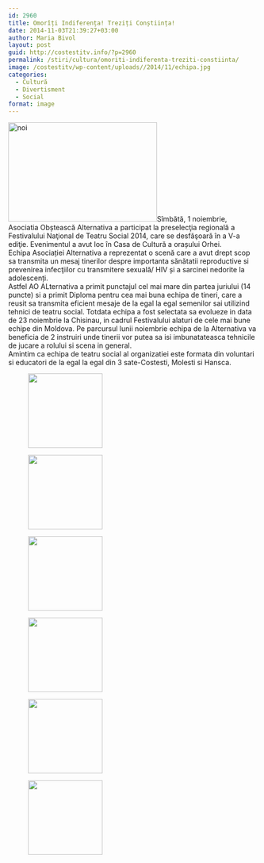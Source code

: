 ```yaml
---
id: 2960
title: Omorîți Indiferența! Treziți Conștiința!
date: 2014-11-03T21:39:27+03:00
author: Maria Bivol
layout: post
guid: http://costestitv.info/?p=2960
permalink: /stiri/cultura/omoriti-indiferenta-treziti-constiinta/
image: /costestitv/wp-content/uploads//2014/11/echipa.jpg
categories:
  - Cultură
  - Divertisment
  - Social
format: image
---
```

[<img class="alignleft size-medium wp-image-2961" src="/costestitv/wp-content/uploads//2014/11/noi-300x200.jpg" alt="noi" width="300" height="200" srcset="http://costestitv.ddev.local/costestitv/wp-content/uploads//2014/11/noi-300x200.jpg 300w, http://costestitv.ddev.local/costestitv/wp-content/uploads//2014/11/noi-90x60.jpg 90w, http://costestitv.ddev.local/costestitv/wp-content/uploads//2014/11/noi-180x120.jpg 180w, http://costestitv.ddev.local/costestitv/wp-content/uploads//2014/11/noi-95x64.jpg 95w, http://costestitv.ddev.local/costestitv/wp-content/uploads//2014/11/noi.jpg 960w" sizes="(max-width: 300px) 100vw, 300px" />](/costestitv/wp-content/uploads//2014/11/noi.jpg)Sîmbătă, 1 noiembrie, Asociatia Obștească Alternativa a participat la preselecţia regională a Festivalului Naţional de Teatru Social 2014, care se desfăşoară în a V-a ediţie. Evenimentul a avut loc în Casa de Cultură a orașului Orhei.  
Echipa Asociației Alternativa a reprezentat o scenă care a avut drept scop sa transmita un mesaj tinerilor despre importanta sănătatii reproductive si prevenirea infecţiilor cu transmitere sexuală/ HIV și a sarcinei nedorite la adolescenți.  
Astfel AO ALternativa a primit punctajul cel mai mare din partea juriului (14 puncte) si a primit Diploma pentru cea mai buna echipa de tineri, care a reusit sa transmita eficient mesaje de la egal la egal semenilor sai utilizind tehnici de teatru social. Totdata echipa a fost selectata sa evolueze in data de 23 noiembrie la Chisinau, in cadrul Festivalului alaturi de cele mai bune echipe din Moldova. Pe parcursul lunii noiembrie echipa de la Alternativa va beneficia de 2 instruiri unde tinerii vor putea sa isi imbunatateasca tehnicile de jucare a rolului si scena in general.  
Amintim ca echipa de teatru social al organizatiei este formata din voluntari si educatori de la egal la egal din 3 sate-Costesti, Molesti si Hansca.

<div id='gallery-14' class='gallery galleryid-2960 gallery-columns-3 gallery-size-thumbnail'>
  <figure class='gallery-item'> 
  
  <div class='gallery-icon landscape'>
    <a href='http://costestitv.ddev.local/stiri/cultura/omoriti-indiferenta-treziti-constiinta/attachment/9441_751090501612021_4090845553615523054_n/'><img width="150" height="150" src="http://costestitv.ddev.local/costestitv/wp-content/uploads//2014/11/9441_751090501612021_4090845553615523054_n-150x150.jpg" class="attachment-thumbnail size-thumbnail" alt="" /></a>
  </div></figure><figure class='gallery-item'> 
  
  <div class='gallery-icon landscape'>
    <a href='http://costestitv.ddev.local/stiri/cultura/omoriti-indiferenta-treziti-constiinta/attachment/echipa/'><img width="150" height="150" src="http://costestitv.ddev.local/costestitv/wp-content/uploads//2014/11/echipa-150x150.jpg" class="attachment-thumbnail size-thumbnail" alt="" /></a>
  </div></figure><figure class='gallery-item'> 
  
  <div class='gallery-icon landscape'>
    <a href='http://costestitv.ddev.local/stiri/cultura/omoriti-indiferenta-treziti-constiinta/attachment/echipa2/'><img width="150" height="150" src="http://costestitv.ddev.local/costestitv/wp-content/uploads//2014/11/echipa2-150x150.jpg" class="attachment-thumbnail size-thumbnail" alt="" /></a>
  </div></figure><figure class='gallery-item'> 
  
  <div class='gallery-icon landscape'>
    <a href='http://costestitv.ddev.local/stiri/cultura/omoriti-indiferenta-treziti-constiinta/attachment/p1280589/'><img width="150" height="150" src="http://costestitv.ddev.local/costestitv/wp-content/uploads//2014/11/P1280589-150x150.jpg" class="attachment-thumbnail size-thumbnail" alt="" /></a>
  </div></figure><figure class='gallery-item'> 
  
  <div class='gallery-icon landscape'>
    <a href='http://costestitv.ddev.local/stiri/cultura/omoriti-indiferenta-treziti-constiinta/attachment/speach/'><img width="150" height="150" src="http://costestitv.ddev.local/costestitv/wp-content/uploads//2014/11/speach-150x150.jpg" class="attachment-thumbnail size-thumbnail" alt="" /></a>
  </div></figure><figure class='gallery-item'> 
  
  <div class='gallery-icon landscape'>
    <a href='http://costestitv.ddev.local/stiri/cultura/omoriti-indiferenta-treziti-constiinta/attachment/speach2/'><img width="150" height="150" src="http://costestitv.ddev.local/costestitv/wp-content/uploads//2014/11/speach2-150x150.jpg" class="attachment-thumbnail size-thumbnail" alt="" /></a>
  </div></figure>
</div>